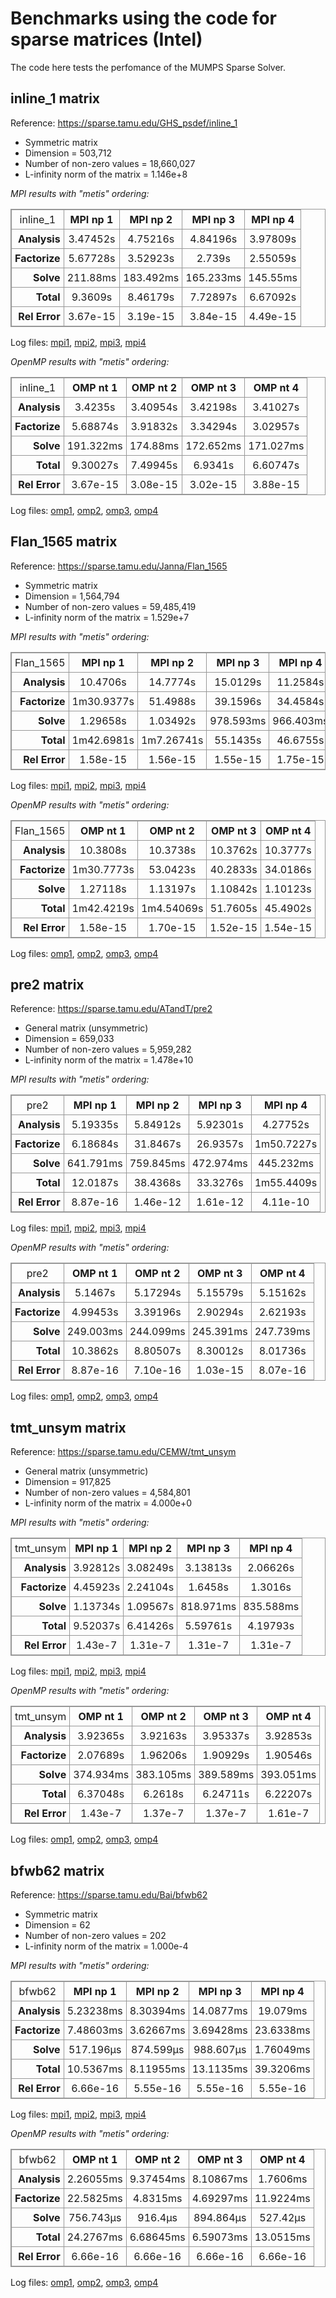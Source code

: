 # Benchmarks using the code for sparse matrices (Intel)

The code here tests the perfomance of the MUMPS Sparse Solver.

## inline_1 matrix

Reference: https://sparse.tamu.edu/GHS_psdef/inline_1

* Symmetric matrix
* Dimension = 503,712
* Number of non-zero values = 18,660,027
* L-infinity norm of the matrix = 1.146e+8

_MPI results with "metis" ordering:_

<table style="border: 1px solid #979797; border-collapse: collapse;">
  <tr>
    <td style="border: 1px solid #979797; border-collapse: collapse; text-align: center; padding: 5px;">inline_1</td>
    <th style="border: 1px solid #979797; border-collapse: collapse; text-align: center; padding: 5px;">MPI np 1</th>
    <th style="border: 1px solid #979797; border-collapse: collapse; text-align: center; padding: 5px;">MPI np 2</th>
    <th style="border: 1px solid #979797; border-collapse: collapse; text-align: center; padding: 5px;">MPI np 3</th>
    <th style="border: 1px solid #979797; border-collapse: collapse; text-align: center; padding: 5px;">MPI np 4</th>
  </tr>
  <tr>
    <th style="border: 1px solid #979797; border-collapse: collapse; text-align: right; padding: 5px;">Analysis</th>
    <td style="border: 1px solid #979797; border-collapse: collapse; text-align: center; padding: 5px;">3.47452s</td>
    <td style="border: 1px solid #979797; border-collapse: collapse; text-align: center; padding: 5px;">4.75216s</td>
    <td style="border: 1px solid #979797; border-collapse: collapse; text-align: center; padding: 5px;">4.84196s</td>
    <td style="border: 1px solid #979797; border-collapse: collapse; text-align: center; padding: 5px;">3.97809s</td>
  </tr>
  <tr>
    <th style="border: 1px solid #979797; border-collapse: collapse; text-align: right; padding: 5px;">Factorize</th>
    <td style="border: 1px solid #979797; border-collapse: collapse; text-align: center; padding: 5px;">5.67728s</td>
    <td style="border: 1px solid #979797; border-collapse: collapse; text-align: center; padding: 5px;">3.52923s</td>
    <td style="border: 1px solid #979797; border-collapse: collapse; text-align: center; padding: 5px;">2.739s</td>
    <td style="border: 1px solid #979797; border-collapse: collapse; text-align: center; padding: 5px;">2.55059s</td>
  </tr>
  <tr>
    <th style="border: 1px solid #979797; border-collapse: collapse; text-align: right; padding: 5px;">Solve</th>
    <td style="border: 1px solid #979797; border-collapse: collapse; text-align: center; padding: 5px;">211.88ms</td>
    <td style="border: 1px solid #979797; border-collapse: collapse; text-align: center; padding: 5px;">183.492ms</td>
    <td style="border: 1px solid #979797; border-collapse: collapse; text-align: center; padding: 5px;">165.233ms</td>
    <td style="border: 1px solid #979797; border-collapse: collapse; text-align: center; padding: 5px;">145.55ms</td>
  </tr>
  <tr>
    <th style="border: 1px solid #979797; border-collapse: collapse; text-align: right; padding: 5px;">Total</th>
    <td style="border: 1px solid #979797; border-collapse: collapse; text-align: center; padding: 5px;">9.3609s</td>
    <td style="border: 1px solid #979797; border-collapse: collapse; text-align: center; padding: 5px;">8.46179s</td>
    <td style="border: 1px solid #979797; border-collapse: collapse; text-align: center; padding: 5px;">7.72897s</td>
    <td style="border: 1px solid #979797; border-collapse: collapse; text-align: center; padding: 5px;">6.67092s</td>
  </tr>
  <tr>
    <th style="border: 1px solid #979797; border-collapse: collapse; text-align: right; padding: 5px;">Rel Error</th>
    <td style="border: 1px solid #979797; border-collapse: collapse; text-align: center; padding: 5px;">3.67e-15</td>
    <td style="border: 1px solid #979797; border-collapse: collapse; text-align: center; padding: 5px;">3.19e-15</td>
    <td style="border: 1px solid #979797; border-collapse: collapse; text-align: center; padding: 5px;">3.84e-15</td>
    <td style="border: 1px solid #979797; border-collapse: collapse; text-align: center; padding: 5px;">4.49e-15</td>
  </tr>
</table>


Log files: [mpi1](https://github.com/cpmech/laclib/blob/main/benchmarks/sparse/results/intel/mumps_inline_1_metis_intel_mpi1.txt), [mpi2](https://github.com/cpmech/laclib/blob/main/benchmarks/sparse/results/intel/mumps_inline_1_metis_intel_mpi2.txt), [mpi3](https://github.com/cpmech/laclib/blob/main/benchmarks/sparse/results/intel/mumps_inline_1_metis_intel_mpi3.txt), [mpi4](https://github.com/cpmech/laclib/blob/main/benchmarks/sparse/results/intel/mumps_inline_1_metis_intel_mpi4.txt)

_OpenMP results with "metis" ordering:_

<table style="border: 1px solid #979797; border-collapse: collapse;">
  <tr>
    <td style="border: 1px solid #979797; border-collapse: collapse; text-align: center; padding: 5px;">inline_1</td>
    <th style="border: 1px solid #979797; border-collapse: collapse; text-align: center; padding: 5px;">OMP nt 1</th>
    <th style="border: 1px solid #979797; border-collapse: collapse; text-align: center; padding: 5px;">OMP nt 2</th>
    <th style="border: 1px solid #979797; border-collapse: collapse; text-align: center; padding: 5px;">OMP nt 3</th>
    <th style="border: 1px solid #979797; border-collapse: collapse; text-align: center; padding: 5px;">OMP nt 4</th>
  </tr>
  <tr>
    <th style="border: 1px solid #979797; border-collapse: collapse; text-align: right; padding: 5px;">Analysis</th>
    <td style="border: 1px solid #979797; border-collapse: collapse; text-align: center; padding: 5px;">3.4235s</td>
    <td style="border: 1px solid #979797; border-collapse: collapse; text-align: center; padding: 5px;">3.40954s</td>
    <td style="border: 1px solid #979797; border-collapse: collapse; text-align: center; padding: 5px;">3.42198s</td>
    <td style="border: 1px solid #979797; border-collapse: collapse; text-align: center; padding: 5px;">3.41027s</td>
  </tr>
  <tr>
    <th style="border: 1px solid #979797; border-collapse: collapse; text-align: right; padding: 5px;">Factorize</th>
    <td style="border: 1px solid #979797; border-collapse: collapse; text-align: center; padding: 5px;">5.68874s</td>
    <td style="border: 1px solid #979797; border-collapse: collapse; text-align: center; padding: 5px;">3.91832s</td>
    <td style="border: 1px solid #979797; border-collapse: collapse; text-align: center; padding: 5px;">3.34294s</td>
    <td style="border: 1px solid #979797; border-collapse: collapse; text-align: center; padding: 5px;">3.02957s</td>
  </tr>
  <tr>
    <th style="border: 1px solid #979797; border-collapse: collapse; text-align: right; padding: 5px;">Solve</th>
    <td style="border: 1px solid #979797; border-collapse: collapse; text-align: center; padding: 5px;">191.322ms</td>
    <td style="border: 1px solid #979797; border-collapse: collapse; text-align: center; padding: 5px;">174.88ms</td>
    <td style="border: 1px solid #979797; border-collapse: collapse; text-align: center; padding: 5px;">172.652ms</td>
    <td style="border: 1px solid #979797; border-collapse: collapse; text-align: center; padding: 5px;">171.027ms</td>
  </tr>
  <tr>
    <th style="border: 1px solid #979797; border-collapse: collapse; text-align: right; padding: 5px;">Total</th>
    <td style="border: 1px solid #979797; border-collapse: collapse; text-align: center; padding: 5px;">9.30027s</td>
    <td style="border: 1px solid #979797; border-collapse: collapse; text-align: center; padding: 5px;">7.49945s</td>
    <td style="border: 1px solid #979797; border-collapse: collapse; text-align: center; padding: 5px;">6.9341s</td>
    <td style="border: 1px solid #979797; border-collapse: collapse; text-align: center; padding: 5px;">6.60747s</td>
  </tr>
  <tr>
    <th style="border: 1px solid #979797; border-collapse: collapse; text-align: right; padding: 5px;">Rel Error</th>
    <td style="border: 1px solid #979797; border-collapse: collapse; text-align: center; padding: 5px;">3.67e-15</td>
    <td style="border: 1px solid #979797; border-collapse: collapse; text-align: center; padding: 5px;">3.08e-15</td>
    <td style="border: 1px solid #979797; border-collapse: collapse; text-align: center; padding: 5px;">3.02e-15</td>
    <td style="border: 1px solid #979797; border-collapse: collapse; text-align: center; padding: 5px;">3.88e-15</td>
  </tr>
</table>


Log files: [omp1](https://github.com/cpmech/laclib/blob/main/benchmarks/sparse/results/intel/mumps_inline_1_metis_intel_seq_omp1.txt), [omp2](https://github.com/cpmech/laclib/blob/main/benchmarks/sparse/results/intel/mumps_inline_1_metis_intel_seq_omp2.txt), [omp3](https://github.com/cpmech/laclib/blob/main/benchmarks/sparse/results/intel/mumps_inline_1_metis_intel_seq_omp3.txt), [omp4](https://github.com/cpmech/laclib/blob/main/benchmarks/sparse/results/intel/mumps_inline_1_metis_intel_seq_omp4.txt)


## Flan_1565 matrix

Reference: https://sparse.tamu.edu/Janna/Flan_1565

* Symmetric matrix
* Dimension = 1,564,794
* Number of non-zero values = 59,485,419
* L-infinity norm of the matrix = 1.529e+7

_MPI results with "metis" ordering:_

<table style="border: 1px solid #979797; border-collapse: collapse;">
  <tr>
    <td style="border: 1px solid #979797; border-collapse: collapse; text-align: center; padding: 5px;">Flan_1565</td>
    <th style="border: 1px solid #979797; border-collapse: collapse; text-align: center; padding: 5px;">MPI np 1</th>
    <th style="border: 1px solid #979797; border-collapse: collapse; text-align: center; padding: 5px;">MPI np 2</th>
    <th style="border: 1px solid #979797; border-collapse: collapse; text-align: center; padding: 5px;">MPI np 3</th>
    <th style="border: 1px solid #979797; border-collapse: collapse; text-align: center; padding: 5px;">MPI np 4</th>
  </tr>
  <tr>
    <th style="border: 1px solid #979797; border-collapse: collapse; text-align: right; padding: 5px;">Analysis</th>
    <td style="border: 1px solid #979797; border-collapse: collapse; text-align: center; padding: 5px;">10.4706s</td>
    <td style="border: 1px solid #979797; border-collapse: collapse; text-align: center; padding: 5px;">14.7774s</td>
    <td style="border: 1px solid #979797; border-collapse: collapse; text-align: center; padding: 5px;">15.0129s</td>
    <td style="border: 1px solid #979797; border-collapse: collapse; text-align: center; padding: 5px;">11.2584s</td>
  </tr>
  <tr>
    <th style="border: 1px solid #979797; border-collapse: collapse; text-align: right; padding: 5px;">Factorize</th>
    <td style="border: 1px solid #979797; border-collapse: collapse; text-align: center; padding: 5px;">1m30.9377s</td>
    <td style="border: 1px solid #979797; border-collapse: collapse; text-align: center; padding: 5px;">51.4988s</td>
    <td style="border: 1px solid #979797; border-collapse: collapse; text-align: center; padding: 5px;">39.1596s</td>
    <td style="border: 1px solid #979797; border-collapse: collapse; text-align: center; padding: 5px;">34.4584s</td>
  </tr>
  <tr>
    <th style="border: 1px solid #979797; border-collapse: collapse; text-align: right; padding: 5px;">Solve</th>
    <td style="border: 1px solid #979797; border-collapse: collapse; text-align: center; padding: 5px;">1.29658s</td>
    <td style="border: 1px solid #979797; border-collapse: collapse; text-align: center; padding: 5px;">1.03492s</td>
    <td style="border: 1px solid #979797; border-collapse: collapse; text-align: center; padding: 5px;">978.593ms</td>
    <td style="border: 1px solid #979797; border-collapse: collapse; text-align: center; padding: 5px;">966.403ms</td>
  </tr>
  <tr>
    <th style="border: 1px solid #979797; border-collapse: collapse; text-align: right; padding: 5px;">Total</th>
    <td style="border: 1px solid #979797; border-collapse: collapse; text-align: center; padding: 5px;">1m42.6981s</td>
    <td style="border: 1px solid #979797; border-collapse: collapse; text-align: center; padding: 5px;">1m7.26741s</td>
    <td style="border: 1px solid #979797; border-collapse: collapse; text-align: center; padding: 5px;">55.1435s</td>
    <td style="border: 1px solid #979797; border-collapse: collapse; text-align: center; padding: 5px;">46.6755s</td>
  </tr>
  <tr>
    <th style="border: 1px solid #979797; border-collapse: collapse; text-align: right; padding: 5px;">Rel Error</th>
    <td style="border: 1px solid #979797; border-collapse: collapse; text-align: center; padding: 5px;">1.58e-15</td>
    <td style="border: 1px solid #979797; border-collapse: collapse; text-align: center; padding: 5px;">1.56e-15</td>
    <td style="border: 1px solid #979797; border-collapse: collapse; text-align: center; padding: 5px;">1.55e-15</td>
    <td style="border: 1px solid #979797; border-collapse: collapse; text-align: center; padding: 5px;">1.75e-15</td>
  </tr>
</table>


Log files: [mpi1](https://github.com/cpmech/laclib/blob/main/benchmarks/sparse/results/intel/mumps_Flan_1565_metis_intel_mpi1.txt), [mpi2](https://github.com/cpmech/laclib/blob/main/benchmarks/sparse/results/intel/mumps_Flan_1565_metis_intel_mpi2.txt), [mpi3](https://github.com/cpmech/laclib/blob/main/benchmarks/sparse/results/intel/mumps_Flan_1565_metis_intel_mpi3.txt), [mpi4](https://github.com/cpmech/laclib/blob/main/benchmarks/sparse/results/intel/mumps_Flan_1565_metis_intel_mpi4.txt)

_OpenMP results with "metis" ordering:_

<table style="border: 1px solid #979797; border-collapse: collapse;">
  <tr>
    <td style="border: 1px solid #979797; border-collapse: collapse; text-align: center; padding: 5px;">Flan_1565</td>
    <th style="border: 1px solid #979797; border-collapse: collapse; text-align: center; padding: 5px;">OMP nt 1</th>
    <th style="border: 1px solid #979797; border-collapse: collapse; text-align: center; padding: 5px;">OMP nt 2</th>
    <th style="border: 1px solid #979797; border-collapse: collapse; text-align: center; padding: 5px;">OMP nt 3</th>
    <th style="border: 1px solid #979797; border-collapse: collapse; text-align: center; padding: 5px;">OMP nt 4</th>
  </tr>
  <tr>
    <th style="border: 1px solid #979797; border-collapse: collapse; text-align: right; padding: 5px;">Analysis</th>
    <td style="border: 1px solid #979797; border-collapse: collapse; text-align: center; padding: 5px;">10.3808s</td>
    <td style="border: 1px solid #979797; border-collapse: collapse; text-align: center; padding: 5px;">10.3738s</td>
    <td style="border: 1px solid #979797; border-collapse: collapse; text-align: center; padding: 5px;">10.3762s</td>
    <td style="border: 1px solid #979797; border-collapse: collapse; text-align: center; padding: 5px;">10.3777s</td>
  </tr>
  <tr>
    <th style="border: 1px solid #979797; border-collapse: collapse; text-align: right; padding: 5px;">Factorize</th>
    <td style="border: 1px solid #979797; border-collapse: collapse; text-align: center; padding: 5px;">1m30.7773s</td>
    <td style="border: 1px solid #979797; border-collapse: collapse; text-align: center; padding: 5px;">53.0423s</td>
    <td style="border: 1px solid #979797; border-collapse: collapse; text-align: center; padding: 5px;">40.2833s</td>
    <td style="border: 1px solid #979797; border-collapse: collapse; text-align: center; padding: 5px;">34.0186s</td>
  </tr>
  <tr>
    <th style="border: 1px solid #979797; border-collapse: collapse; text-align: right; padding: 5px;">Solve</th>
    <td style="border: 1px solid #979797; border-collapse: collapse; text-align: center; padding: 5px;">1.27118s</td>
    <td style="border: 1px solid #979797; border-collapse: collapse; text-align: center; padding: 5px;">1.13197s</td>
    <td style="border: 1px solid #979797; border-collapse: collapse; text-align: center; padding: 5px;">1.10842s</td>
    <td style="border: 1px solid #979797; border-collapse: collapse; text-align: center; padding: 5px;">1.10123s</td>
  </tr>
  <tr>
    <th style="border: 1px solid #979797; border-collapse: collapse; text-align: right; padding: 5px;">Total</th>
    <td style="border: 1px solid #979797; border-collapse: collapse; text-align: center; padding: 5px;">1m42.4219s</td>
    <td style="border: 1px solid #979797; border-collapse: collapse; text-align: center; padding: 5px;">1m4.54069s</td>
    <td style="border: 1px solid #979797; border-collapse: collapse; text-align: center; padding: 5px;">51.7605s</td>
    <td style="border: 1px solid #979797; border-collapse: collapse; text-align: center; padding: 5px;">45.4902s</td>
  </tr>
  <tr>
    <th style="border: 1px solid #979797; border-collapse: collapse; text-align: right; padding: 5px;">Rel Error</th>
    <td style="border: 1px solid #979797; border-collapse: collapse; text-align: center; padding: 5px;">1.58e-15</td>
    <td style="border: 1px solid #979797; border-collapse: collapse; text-align: center; padding: 5px;">1.70e-15</td>
    <td style="border: 1px solid #979797; border-collapse: collapse; text-align: center; padding: 5px;">1.52e-15</td>
    <td style="border: 1px solid #979797; border-collapse: collapse; text-align: center; padding: 5px;">1.54e-15</td>
  </tr>
</table>


Log files: [omp1](https://github.com/cpmech/laclib/blob/main/benchmarks/sparse/results/intel/mumps_Flan_1565_metis_intel_seq_omp1.txt), [omp2](https://github.com/cpmech/laclib/blob/main/benchmarks/sparse/results/intel/mumps_Flan_1565_metis_intel_seq_omp2.txt), [omp3](https://github.com/cpmech/laclib/blob/main/benchmarks/sparse/results/intel/mumps_Flan_1565_metis_intel_seq_omp3.txt), [omp4](https://github.com/cpmech/laclib/blob/main/benchmarks/sparse/results/intel/mumps_Flan_1565_metis_intel_seq_omp4.txt)


## pre2 matrix

Reference: https://sparse.tamu.edu/ATandT/pre2

* General matrix (unsymmetric)
* Dimension = 659,033
* Number of non-zero values = 5,959,282
* L-infinity norm of the matrix = 1.478e+10

_MPI results with "metis" ordering:_

<table style="border: 1px solid #979797; border-collapse: collapse;">
  <tr>
    <td style="border: 1px solid #979797; border-collapse: collapse; text-align: center; padding: 5px;">pre2</td>
    <th style="border: 1px solid #979797; border-collapse: collapse; text-align: center; padding: 5px;">MPI np 1</th>
    <th style="border: 1px solid #979797; border-collapse: collapse; text-align: center; padding: 5px;">MPI np 2</th>
    <th style="border: 1px solid #979797; border-collapse: collapse; text-align: center; padding: 5px;">MPI np 3</th>
    <th style="border: 1px solid #979797; border-collapse: collapse; text-align: center; padding: 5px;">MPI np 4</th>
  </tr>
  <tr>
    <th style="border: 1px solid #979797; border-collapse: collapse; text-align: right; padding: 5px;">Analysis</th>
    <td style="border: 1px solid #979797; border-collapse: collapse; text-align: center; padding: 5px;">5.19335s</td>
    <td style="border: 1px solid #979797; border-collapse: collapse; text-align: center; padding: 5px;">5.84912s</td>
    <td style="border: 1px solid #979797; border-collapse: collapse; text-align: center; padding: 5px;">5.92301s</td>
    <td style="border: 1px solid #979797; border-collapse: collapse; text-align: center; padding: 5px;">4.27752s</td>
  </tr>
  <tr>
    <th style="border: 1px solid #979797; border-collapse: collapse; text-align: right; padding: 5px;">Factorize</th>
    <td style="border: 1px solid #979797; border-collapse: collapse; text-align: center; padding: 5px;">6.18684s</td>
    <td style="border: 1px solid #979797; border-collapse: collapse; text-align: center; padding: 5px;">31.8467s</td>
    <td style="border: 1px solid #979797; border-collapse: collapse; text-align: center; padding: 5px;">26.9357s</td>
    <td style="border: 1px solid #979797; border-collapse: collapse; text-align: center; padding: 5px;">1m50.7227s</td>
  </tr>
  <tr>
    <th style="border: 1px solid #979797; border-collapse: collapse; text-align: right; padding: 5px;">Solve</th>
    <td style="border: 1px solid #979797; border-collapse: collapse; text-align: center; padding: 5px;">641.791ms</td>
    <td style="border: 1px solid #979797; border-collapse: collapse; text-align: center; padding: 5px;">759.845ms</td>
    <td style="border: 1px solid #979797; border-collapse: collapse; text-align: center; padding: 5px;">472.974ms</td>
    <td style="border: 1px solid #979797; border-collapse: collapse; text-align: center; padding: 5px;">445.232ms</td>
  </tr>
  <tr>
    <th style="border: 1px solid #979797; border-collapse: collapse; text-align: right; padding: 5px;">Total</th>
    <td style="border: 1px solid #979797; border-collapse: collapse; text-align: center; padding: 5px;">12.0187s</td>
    <td style="border: 1px solid #979797; border-collapse: collapse; text-align: center; padding: 5px;">38.4368s</td>
    <td style="border: 1px solid #979797; border-collapse: collapse; text-align: center; padding: 5px;">33.3276s</td>
    <td style="border: 1px solid #979797; border-collapse: collapse; text-align: center; padding: 5px;">1m55.4409s</td>
  </tr>
  <tr>
    <th style="border: 1px solid #979797; border-collapse: collapse; text-align: right; padding: 5px;">Rel Error</th>
    <td style="border: 1px solid #979797; border-collapse: collapse; text-align: center; padding: 5px;">8.87e-16</td>
    <td style="border: 1px solid #979797; border-collapse: collapse; text-align: center; padding: 5px;">1.46e-12</td>
    <td style="border: 1px solid #979797; border-collapse: collapse; text-align: center; padding: 5px;">1.61e-12</td>
    <td style="border: 1px solid #979797; border-collapse: collapse; text-align: center; padding: 5px;">4.11e-10</td>
  </tr>
</table>


Log files: [mpi1](https://github.com/cpmech/laclib/blob/main/benchmarks/sparse/results/intel/mumps_pre2_metis_intel_mpi1.txt), [mpi2](https://github.com/cpmech/laclib/blob/main/benchmarks/sparse/results/intel/mumps_pre2_metis_intel_mpi2.txt), [mpi3](https://github.com/cpmech/laclib/blob/main/benchmarks/sparse/results/intel/mumps_pre2_metis_intel_mpi3.txt), [mpi4](https://github.com/cpmech/laclib/blob/main/benchmarks/sparse/results/intel/mumps_pre2_metis_intel_mpi4.txt)

_OpenMP results with "metis" ordering:_

<table style="border: 1px solid #979797; border-collapse: collapse;">
  <tr>
    <td style="border: 1px solid #979797; border-collapse: collapse; text-align: center; padding: 5px;">pre2</td>
    <th style="border: 1px solid #979797; border-collapse: collapse; text-align: center; padding: 5px;">OMP nt 1</th>
    <th style="border: 1px solid #979797; border-collapse: collapse; text-align: center; padding: 5px;">OMP nt 2</th>
    <th style="border: 1px solid #979797; border-collapse: collapse; text-align: center; padding: 5px;">OMP nt 3</th>
    <th style="border: 1px solid #979797; border-collapse: collapse; text-align: center; padding: 5px;">OMP nt 4</th>
  </tr>
  <tr>
    <th style="border: 1px solid #979797; border-collapse: collapse; text-align: right; padding: 5px;">Analysis</th>
    <td style="border: 1px solid #979797; border-collapse: collapse; text-align: center; padding: 5px;">5.1467s</td>
    <td style="border: 1px solid #979797; border-collapse: collapse; text-align: center; padding: 5px;">5.17294s</td>
    <td style="border: 1px solid #979797; border-collapse: collapse; text-align: center; padding: 5px;">5.15579s</td>
    <td style="border: 1px solid #979797; border-collapse: collapse; text-align: center; padding: 5px;">5.15162s</td>
  </tr>
  <tr>
    <th style="border: 1px solid #979797; border-collapse: collapse; text-align: right; padding: 5px;">Factorize</th>
    <td style="border: 1px solid #979797; border-collapse: collapse; text-align: center; padding: 5px;">4.99453s</td>
    <td style="border: 1px solid #979797; border-collapse: collapse; text-align: center; padding: 5px;">3.39196s</td>
    <td style="border: 1px solid #979797; border-collapse: collapse; text-align: center; padding: 5px;">2.90294s</td>
    <td style="border: 1px solid #979797; border-collapse: collapse; text-align: center; padding: 5px;">2.62193s</td>
  </tr>
  <tr>
    <th style="border: 1px solid #979797; border-collapse: collapse; text-align: right; padding: 5px;">Solve</th>
    <td style="border: 1px solid #979797; border-collapse: collapse; text-align: center; padding: 5px;">249.003ms</td>
    <td style="border: 1px solid #979797; border-collapse: collapse; text-align: center; padding: 5px;">244.099ms</td>
    <td style="border: 1px solid #979797; border-collapse: collapse; text-align: center; padding: 5px;">245.391ms</td>
    <td style="border: 1px solid #979797; border-collapse: collapse; text-align: center; padding: 5px;">247.739ms</td>
  </tr>
  <tr>
    <th style="border: 1px solid #979797; border-collapse: collapse; text-align: right; padding: 5px;">Total</th>
    <td style="border: 1px solid #979797; border-collapse: collapse; text-align: center; padding: 5px;">10.3862s</td>
    <td style="border: 1px solid #979797; border-collapse: collapse; text-align: center; padding: 5px;">8.80507s</td>
    <td style="border: 1px solid #979797; border-collapse: collapse; text-align: center; padding: 5px;">8.30012s</td>
    <td style="border: 1px solid #979797; border-collapse: collapse; text-align: center; padding: 5px;">8.01736s</td>
  </tr>
  <tr>
    <th style="border: 1px solid #979797; border-collapse: collapse; text-align: right; padding: 5px;">Rel Error</th>
    <td style="border: 1px solid #979797; border-collapse: collapse; text-align: center; padding: 5px;">8.87e-16</td>
    <td style="border: 1px solid #979797; border-collapse: collapse; text-align: center; padding: 5px;">7.10e-16</td>
    <td style="border: 1px solid #979797; border-collapse: collapse; text-align: center; padding: 5px;">1.03e-15</td>
    <td style="border: 1px solid #979797; border-collapse: collapse; text-align: center; padding: 5px;">8.07e-16</td>
  </tr>
</table>


Log files: [omp1](https://github.com/cpmech/laclib/blob/main/benchmarks/sparse/results/intel/mumps_pre2_metis_intel_seq_omp1.txt), [omp2](https://github.com/cpmech/laclib/blob/main/benchmarks/sparse/results/intel/mumps_pre2_metis_intel_seq_omp2.txt), [omp3](https://github.com/cpmech/laclib/blob/main/benchmarks/sparse/results/intel/mumps_pre2_metis_intel_seq_omp3.txt), [omp4](https://github.com/cpmech/laclib/blob/main/benchmarks/sparse/results/intel/mumps_pre2_metis_intel_seq_omp4.txt)


## tmt_unsym matrix

Reference: https://sparse.tamu.edu/CEMW/tmt_unsym

* General matrix (unsymmetric)
* Dimension = 917,825
* Number of non-zero values = 4,584,801
* L-infinity norm of the matrix = 4.000e+0

_MPI results with "metis" ordering:_

<table style="border: 1px solid #979797; border-collapse: collapse;">
  <tr>
    <td style="border: 1px solid #979797; border-collapse: collapse; text-align: center; padding: 5px;">tmt_unsym</td>
    <th style="border: 1px solid #979797; border-collapse: collapse; text-align: center; padding: 5px;">MPI np 1</th>
    <th style="border: 1px solid #979797; border-collapse: collapse; text-align: center; padding: 5px;">MPI np 2</th>
    <th style="border: 1px solid #979797; border-collapse: collapse; text-align: center; padding: 5px;">MPI np 3</th>
    <th style="border: 1px solid #979797; border-collapse: collapse; text-align: center; padding: 5px;">MPI np 4</th>
  </tr>
  <tr>
    <th style="border: 1px solid #979797; border-collapse: collapse; text-align: right; padding: 5px;">Analysis</th>
    <td style="border: 1px solid #979797; border-collapse: collapse; text-align: center; padding: 5px;">3.92812s</td>
    <td style="border: 1px solid #979797; border-collapse: collapse; text-align: center; padding: 5px;">3.08249s</td>
    <td style="border: 1px solid #979797; border-collapse: collapse; text-align: center; padding: 5px;">3.13813s</td>
    <td style="border: 1px solid #979797; border-collapse: collapse; text-align: center; padding: 5px;">2.06626s</td>
  </tr>
  <tr>
    <th style="border: 1px solid #979797; border-collapse: collapse; text-align: right; padding: 5px;">Factorize</th>
    <td style="border: 1px solid #979797; border-collapse: collapse; text-align: center; padding: 5px;">4.45923s</td>
    <td style="border: 1px solid #979797; border-collapse: collapse; text-align: center; padding: 5px;">2.24104s</td>
    <td style="border: 1px solid #979797; border-collapse: collapse; text-align: center; padding: 5px;">1.6458s</td>
    <td style="border: 1px solid #979797; border-collapse: collapse; text-align: center; padding: 5px;">1.3016s</td>
  </tr>
  <tr>
    <th style="border: 1px solid #979797; border-collapse: collapse; text-align: right; padding: 5px;">Solve</th>
    <td style="border: 1px solid #979797; border-collapse: collapse; text-align: center; padding: 5px;">1.13734s</td>
    <td style="border: 1px solid #979797; border-collapse: collapse; text-align: center; padding: 5px;">1.09567s</td>
    <td style="border: 1px solid #979797; border-collapse: collapse; text-align: center; padding: 5px;">818.971ms</td>
    <td style="border: 1px solid #979797; border-collapse: collapse; text-align: center; padding: 5px;">835.588ms</td>
  </tr>
  <tr>
    <th style="border: 1px solid #979797; border-collapse: collapse; text-align: right; padding: 5px;">Total</th>
    <td style="border: 1px solid #979797; border-collapse: collapse; text-align: center; padding: 5px;">9.52037s</td>
    <td style="border: 1px solid #979797; border-collapse: collapse; text-align: center; padding: 5px;">6.41426s</td>
    <td style="border: 1px solid #979797; border-collapse: collapse; text-align: center; padding: 5px;">5.59761s</td>
    <td style="border: 1px solid #979797; border-collapse: collapse; text-align: center; padding: 5px;">4.19793s</td>
  </tr>
  <tr>
    <th style="border: 1px solid #979797; border-collapse: collapse; text-align: right; padding: 5px;">Rel Error</th>
    <td style="border: 1px solid #979797; border-collapse: collapse; text-align: center; padding: 5px;">1.43e-7</td>
    <td style="border: 1px solid #979797; border-collapse: collapse; text-align: center; padding: 5px;">1.31e-7</td>
    <td style="border: 1px solid #979797; border-collapse: collapse; text-align: center; padding: 5px;">1.31e-7</td>
    <td style="border: 1px solid #979797; border-collapse: collapse; text-align: center; padding: 5px;">1.31e-7</td>
  </tr>
</table>


Log files: [mpi1](https://github.com/cpmech/laclib/blob/main/benchmarks/sparse/results/intel/mumps_tmt_unsym_metis_intel_mpi1.txt), [mpi2](https://github.com/cpmech/laclib/blob/main/benchmarks/sparse/results/intel/mumps_tmt_unsym_metis_intel_mpi2.txt), [mpi3](https://github.com/cpmech/laclib/blob/main/benchmarks/sparse/results/intel/mumps_tmt_unsym_metis_intel_mpi3.txt), [mpi4](https://github.com/cpmech/laclib/blob/main/benchmarks/sparse/results/intel/mumps_tmt_unsym_metis_intel_mpi4.txt)

_OpenMP results with "metis" ordering:_

<table style="border: 1px solid #979797; border-collapse: collapse;">
  <tr>
    <td style="border: 1px solid #979797; border-collapse: collapse; text-align: center; padding: 5px;">tmt_unsym</td>
    <th style="border: 1px solid #979797; border-collapse: collapse; text-align: center; padding: 5px;">OMP nt 1</th>
    <th style="border: 1px solid #979797; border-collapse: collapse; text-align: center; padding: 5px;">OMP nt 2</th>
    <th style="border: 1px solid #979797; border-collapse: collapse; text-align: center; padding: 5px;">OMP nt 3</th>
    <th style="border: 1px solid #979797; border-collapse: collapse; text-align: center; padding: 5px;">OMP nt 4</th>
  </tr>
  <tr>
    <th style="border: 1px solid #979797; border-collapse: collapse; text-align: right; padding: 5px;">Analysis</th>
    <td style="border: 1px solid #979797; border-collapse: collapse; text-align: center; padding: 5px;">3.92365s</td>
    <td style="border: 1px solid #979797; border-collapse: collapse; text-align: center; padding: 5px;">3.92163s</td>
    <td style="border: 1px solid #979797; border-collapse: collapse; text-align: center; padding: 5px;">3.95337s</td>
    <td style="border: 1px solid #979797; border-collapse: collapse; text-align: center; padding: 5px;">3.92853s</td>
  </tr>
  <tr>
    <th style="border: 1px solid #979797; border-collapse: collapse; text-align: right; padding: 5px;">Factorize</th>
    <td style="border: 1px solid #979797; border-collapse: collapse; text-align: center; padding: 5px;">2.07689s</td>
    <td style="border: 1px solid #979797; border-collapse: collapse; text-align: center; padding: 5px;">1.96206s</td>
    <td style="border: 1px solid #979797; border-collapse: collapse; text-align: center; padding: 5px;">1.90929s</td>
    <td style="border: 1px solid #979797; border-collapse: collapse; text-align: center; padding: 5px;">1.90546s</td>
  </tr>
  <tr>
    <th style="border: 1px solid #979797; border-collapse: collapse; text-align: right; padding: 5px;">Solve</th>
    <td style="border: 1px solid #979797; border-collapse: collapse; text-align: center; padding: 5px;">374.934ms</td>
    <td style="border: 1px solid #979797; border-collapse: collapse; text-align: center; padding: 5px;">383.105ms</td>
    <td style="border: 1px solid #979797; border-collapse: collapse; text-align: center; padding: 5px;">389.589ms</td>
    <td style="border: 1px solid #979797; border-collapse: collapse; text-align: center; padding: 5px;">393.051ms</td>
  </tr>
  <tr>
    <th style="border: 1px solid #979797; border-collapse: collapse; text-align: right; padding: 5px;">Total</th>
    <td style="border: 1px solid #979797; border-collapse: collapse; text-align: center; padding: 5px;">6.37048s</td>
    <td style="border: 1px solid #979797; border-collapse: collapse; text-align: center; padding: 5px;">6.2618s</td>
    <td style="border: 1px solid #979797; border-collapse: collapse; text-align: center; padding: 5px;">6.24711s</td>
    <td style="border: 1px solid #979797; border-collapse: collapse; text-align: center; padding: 5px;">6.22207s</td>
  </tr>
  <tr>
    <th style="border: 1px solid #979797; border-collapse: collapse; text-align: right; padding: 5px;">Rel Error</th>
    <td style="border: 1px solid #979797; border-collapse: collapse; text-align: center; padding: 5px;">1.43e-7</td>
    <td style="border: 1px solid #979797; border-collapse: collapse; text-align: center; padding: 5px;">1.37e-7</td>
    <td style="border: 1px solid #979797; border-collapse: collapse; text-align: center; padding: 5px;">1.37e-7</td>
    <td style="border: 1px solid #979797; border-collapse: collapse; text-align: center; padding: 5px;">1.61e-7</td>
  </tr>
</table>


Log files: [omp1](https://github.com/cpmech/laclib/blob/main/benchmarks/sparse/results/intel/mumps_tmt_unsym_metis_intel_seq_omp1.txt), [omp2](https://github.com/cpmech/laclib/blob/main/benchmarks/sparse/results/intel/mumps_tmt_unsym_metis_intel_seq_omp2.txt), [omp3](https://github.com/cpmech/laclib/blob/main/benchmarks/sparse/results/intel/mumps_tmt_unsym_metis_intel_seq_omp3.txt), [omp4](https://github.com/cpmech/laclib/blob/main/benchmarks/sparse/results/intel/mumps_tmt_unsym_metis_intel_seq_omp4.txt)


## bfwb62 matrix

Reference: https://sparse.tamu.edu/Bai/bfwb62

* Symmetric matrix
* Dimension = 62
* Number of non-zero values = 202
* L-infinity norm of the matrix = 1.000e-4

_MPI results with "metis" ordering:_

<table style="border: 1px solid #979797; border-collapse: collapse;">
  <tr>
    <td style="border: 1px solid #979797; border-collapse: collapse; text-align: center; padding: 5px;">bfwb62</td>
    <th style="border: 1px solid #979797; border-collapse: collapse; text-align: center; padding: 5px;">MPI np 1</th>
    <th style="border: 1px solid #979797; border-collapse: collapse; text-align: center; padding: 5px;">MPI np 2</th>
    <th style="border: 1px solid #979797; border-collapse: collapse; text-align: center; padding: 5px;">MPI np 3</th>
    <th style="border: 1px solid #979797; border-collapse: collapse; text-align: center; padding: 5px;">MPI np 4</th>
  </tr>
  <tr>
    <th style="border: 1px solid #979797; border-collapse: collapse; text-align: right; padding: 5px;">Analysis</th>
    <td style="border: 1px solid #979797; border-collapse: collapse; text-align: center; padding: 5px;">5.23238ms</td>
    <td style="border: 1px solid #979797; border-collapse: collapse; text-align: center; padding: 5px;">8.30394ms</td>
    <td style="border: 1px solid #979797; border-collapse: collapse; text-align: center; padding: 5px;">14.0877ms</td>
    <td style="border: 1px solid #979797; border-collapse: collapse; text-align: center; padding: 5px;">19.079ms</td>
  </tr>
  <tr>
    <th style="border: 1px solid #979797; border-collapse: collapse; text-align: right; padding: 5px;">Factorize</th>
    <td style="border: 1px solid #979797; border-collapse: collapse; text-align: center; padding: 5px;">7.48603ms</td>
    <td style="border: 1px solid #979797; border-collapse: collapse; text-align: center; padding: 5px;">3.62667ms</td>
    <td style="border: 1px solid #979797; border-collapse: collapse; text-align: center; padding: 5px;">3.69428ms</td>
    <td style="border: 1px solid #979797; border-collapse: collapse; text-align: center; padding: 5px;">23.6338ms</td>
  </tr>
  <tr>
    <th style="border: 1px solid #979797; border-collapse: collapse; text-align: right; padding: 5px;">Solve</th>
    <td style="border: 1px solid #979797; border-collapse: collapse; text-align: center; padding: 5px;">517.196µs</td>
    <td style="border: 1px solid #979797; border-collapse: collapse; text-align: center; padding: 5px;">874.599µs</td>
    <td style="border: 1px solid #979797; border-collapse: collapse; text-align: center; padding: 5px;">988.607µs</td>
    <td style="border: 1px solid #979797; border-collapse: collapse; text-align: center; padding: 5px;">1.76049ms</td>
  </tr>
  <tr>
    <th style="border: 1px solid #979797; border-collapse: collapse; text-align: right; padding: 5px;">Total</th>
    <td style="border: 1px solid #979797; border-collapse: collapse; text-align: center; padding: 5px;">10.5367ms</td>
    <td style="border: 1px solid #979797; border-collapse: collapse; text-align: center; padding: 5px;">8.11955ms</td>
    <td style="border: 1px solid #979797; border-collapse: collapse; text-align: center; padding: 5px;">13.1135ms</td>
    <td style="border: 1px solid #979797; border-collapse: collapse; text-align: center; padding: 5px;">39.3206ms</td>
  </tr>
  <tr>
    <th style="border: 1px solid #979797; border-collapse: collapse; text-align: right; padding: 5px;">Rel Error</th>
    <td style="border: 1px solid #979797; border-collapse: collapse; text-align: center; padding: 5px;">6.66e-16</td>
    <td style="border: 1px solid #979797; border-collapse: collapse; text-align: center; padding: 5px;">5.55e-16</td>
    <td style="border: 1px solid #979797; border-collapse: collapse; text-align: center; padding: 5px;">5.55e-16</td>
    <td style="border: 1px solid #979797; border-collapse: collapse; text-align: center; padding: 5px;">5.55e-16</td>
  </tr>
</table>


Log files: [mpi1](https://github.com/cpmech/laclib/blob/main/benchmarks/sparse/results/intel/mumps_bfwb62_metis_intel_mpi1.txt), [mpi2](https://github.com/cpmech/laclib/blob/main/benchmarks/sparse/results/intel/mumps_bfwb62_metis_intel_mpi2.txt), [mpi3](https://github.com/cpmech/laclib/blob/main/benchmarks/sparse/results/intel/mumps_bfwb62_metis_intel_mpi3.txt), [mpi4](https://github.com/cpmech/laclib/blob/main/benchmarks/sparse/results/intel/mumps_bfwb62_metis_intel_mpi4.txt)

_OpenMP results with "metis" ordering:_

<table style="border: 1px solid #979797; border-collapse: collapse;">
  <tr>
    <td style="border: 1px solid #979797; border-collapse: collapse; text-align: center; padding: 5px;">bfwb62</td>
    <th style="border: 1px solid #979797; border-collapse: collapse; text-align: center; padding: 5px;">OMP nt 1</th>
    <th style="border: 1px solid #979797; border-collapse: collapse; text-align: center; padding: 5px;">OMP nt 2</th>
    <th style="border: 1px solid #979797; border-collapse: collapse; text-align: center; padding: 5px;">OMP nt 3</th>
    <th style="border: 1px solid #979797; border-collapse: collapse; text-align: center; padding: 5px;">OMP nt 4</th>
  </tr>
  <tr>
    <th style="border: 1px solid #979797; border-collapse: collapse; text-align: right; padding: 5px;">Analysis</th>
    <td style="border: 1px solid #979797; border-collapse: collapse; text-align: center; padding: 5px;">2.26055ms</td>
    <td style="border: 1px solid #979797; border-collapse: collapse; text-align: center; padding: 5px;">9.37454ms</td>
    <td style="border: 1px solid #979797; border-collapse: collapse; text-align: center; padding: 5px;">8.10867ms</td>
    <td style="border: 1px solid #979797; border-collapse: collapse; text-align: center; padding: 5px;">1.7606ms</td>
  </tr>
  <tr>
    <th style="border: 1px solid #979797; border-collapse: collapse; text-align: right; padding: 5px;">Factorize</th>
    <td style="border: 1px solid #979797; border-collapse: collapse; text-align: center; padding: 5px;">22.5825ms</td>
    <td style="border: 1px solid #979797; border-collapse: collapse; text-align: center; padding: 5px;">4.8315ms</td>
    <td style="border: 1px solid #979797; border-collapse: collapse; text-align: center; padding: 5px;">4.69297ms</td>
    <td style="border: 1px solid #979797; border-collapse: collapse; text-align: center; padding: 5px;">11.9224ms</td>
  </tr>
  <tr>
    <th style="border: 1px solid #979797; border-collapse: collapse; text-align: right; padding: 5px;">Solve</th>
    <td style="border: 1px solid #979797; border-collapse: collapse; text-align: center; padding: 5px;">756.743µs</td>
    <td style="border: 1px solid #979797; border-collapse: collapse; text-align: center; padding: 5px;">916.4µs</td>
    <td style="border: 1px solid #979797; border-collapse: collapse; text-align: center; padding: 5px;">894.864µs</td>
    <td style="border: 1px solid #979797; border-collapse: collapse; text-align: center; padding: 5px;">527.42µs</td>
  </tr>
  <tr>
    <th style="border: 1px solid #979797; border-collapse: collapse; text-align: right; padding: 5px;">Total</th>
    <td style="border: 1px solid #979797; border-collapse: collapse; text-align: center; padding: 5px;">24.2767ms</td>
    <td style="border: 1px solid #979797; border-collapse: collapse; text-align: center; padding: 5px;">6.68645ms</td>
    <td style="border: 1px solid #979797; border-collapse: collapse; text-align: center; padding: 5px;">6.59073ms</td>
    <td style="border: 1px solid #979797; border-collapse: collapse; text-align: center; padding: 5px;">13.0515ms</td>
  </tr>
  <tr>
    <th style="border: 1px solid #979797; border-collapse: collapse; text-align: right; padding: 5px;">Rel Error</th>
    <td style="border: 1px solid #979797; border-collapse: collapse; text-align: center; padding: 5px;">6.66e-16</td>
    <td style="border: 1px solid #979797; border-collapse: collapse; text-align: center; padding: 5px;">6.66e-16</td>
    <td style="border: 1px solid #979797; border-collapse: collapse; text-align: center; padding: 5px;">6.66e-16</td>
    <td style="border: 1px solid #979797; border-collapse: collapse; text-align: center; padding: 5px;">6.66e-16</td>
  </tr>
</table>


Log files: [omp1](https://github.com/cpmech/laclib/blob/main/benchmarks/sparse/results/intel/mumps_bfwb62_metis_intel_seq_omp1.txt), [omp2](https://github.com/cpmech/laclib/blob/main/benchmarks/sparse/results/intel/mumps_bfwb62_metis_intel_seq_omp2.txt), [omp3](https://github.com/cpmech/laclib/blob/main/benchmarks/sparse/results/intel/mumps_bfwb62_metis_intel_seq_omp3.txt), [omp4](https://github.com/cpmech/laclib/blob/main/benchmarks/sparse/results/intel/mumps_bfwb62_metis_intel_seq_omp4.txt)


